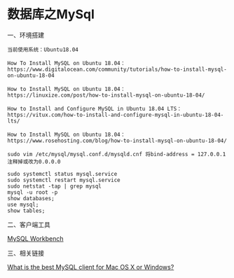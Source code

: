 # 数据库之MySql
一、环境搭建
```
当前使用系统：Ubuntu18.04

How To Install MySQL on Ubuntu 18.04：
https://www.digitalocean.com/community/tutorials/how-to-install-mysql-on-ubuntu-18-04

How to Install MySQL on Ubuntu 18.04：
https://linuxize.com/post/how-to-install-mysql-on-ubuntu-18-04/

How to Install and Configure MySQL in Ubuntu 18.04 LTS：
https://vitux.com/how-to-install-and-configure-mysql-in-ubuntu-18-04-lts/

How to Install MySQL on Ubuntu 18.04：
https://www.rosehosting.com/blog/how-to-install-mysql-on-ubuntu-18-04/

sudo vim /etc/mysql/mysql.conf.d/mysqld.cnf 将bind-address = 127.0.0.1注释掉或改为0.0.0.0

sudo systemctl status mysql.service
sudo systemctl restart mysql.service
sudo netstat -tap | grep mysql
mysql -u root -p 
show databases; 
use mysql;
show tables;
```

二、客户端工具

[MySQL Workbench](https://dev.mysql.com/downloads/)

三、相关链接

[What is the best MySQL client for Mac OS X or Windows?](https://www.quora.com/What-is-the-best-MySQL-client-for-Mac-OS-X-or-Windows)